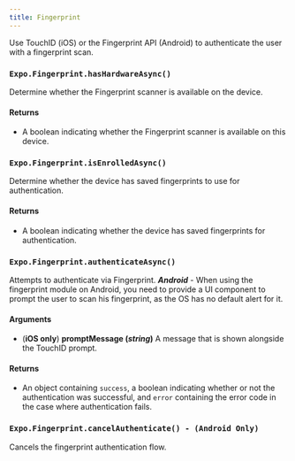 ```yaml
---
title: Fingerprint 
---
```


Use TouchID (iOS) or the Fingerprint API (Android) to authenticate the user with a fingerprint scan.

### `Expo.Fingerprint.hasHardwareAsync()`

Determine whether the Fingerprint scanner is available on the device.

#### Returns

- A boolean indicating whether the Fingerprint scanner is available on this device.

### `Expo.Fingerprint.isEnrolledAsync()`

Determine whether the device has saved fingerprints to use for authentication.

#### Returns

- A boolean indicating whether the device has saved fingerprints for authentication.

### `Expo.Fingerprint.authenticateAsync()`

Attempts to authenticate via Fingerprint.
**_Android_** - When using the fingerprint module on Android, you need to provide a UI component to prompt the user to scan his fingerprint, as the OS has no default alert for it. 

#### Arguments

- (**iOS only**) **promptMessage (_string_)** A message that is shown alongside the TouchID prompt.

#### Returns

- An object containing `success`, a boolean indicating whether or not the authentication was successful, and `error` containing the error code in the case where authentication fails.

### `Expo.Fingerprint.cancelAuthenticate() - (Android Only)`

Cancels the fingerprint authentication flow.

